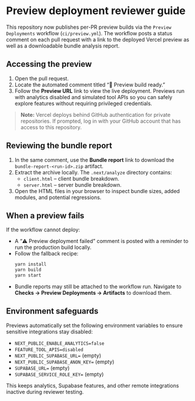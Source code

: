 # Preview deployment reviewer guide

This repository now publishes per-PR preview builds via the `Preview Deployments` workflow (`ci/preview.yml`). The workflow posts a status comment on each pull request with a link to the deployed Vercel preview as well as a downloadable bundle analysis report.

## Accessing the preview

1. Open the pull request.
2. Locate the automated comment titled “🚀 Preview build ready.”
3. Follow the **Preview URL** link to view the live deployment. Previews run with analytics disabled and simulated tool APIs so you can safely explore features without requiring privileged credentials.

> **Note:** Vercel deploys behind GitHub authentication for private repositories. If prompted, log in with your GitHub account that has access to this repository.

## Reviewing the bundle report

1. In the same comment, use the **Bundle report** link to download the `bundle-report-<run-id>.zip` artifact.
2. Extract the archive locally. The `.next/analyze` directory contains:
   - `client.html` – client bundle breakdown.
   - `server.html` – server bundle breakdown.
3. Open the HTML files in your browser to inspect bundle sizes, added modules, and potential regressions.

## When a preview fails

If the workflow cannot deploy:

- A “⚠️ Preview deployment failed” comment is posted with a reminder to run the production build locally.
- Follow the fallback recipe:
  ```bash
  yarn install
  yarn build
  yarn start
  ```
- Bundle reports may still be attached to the workflow run. Navigate to **Checks → Preview Deployments → Artifacts** to download them.

## Environment safeguards

Previews automatically set the following environment variables to ensure sensitive integrations stay disabled:

- `NEXT_PUBLIC_ENABLE_ANALYTICS=false`
- `FEATURE_TOOL_APIS=disabled`
- `NEXT_PUBLIC_SUPABASE_URL=` (empty)
- `NEXT_PUBLIC_SUPABASE_ANON_KEY=` (empty)
- `SUPABASE_URL=` (empty)
- `SUPABASE_SERVICE_ROLE_KEY=` (empty)

This keeps analytics, Supabase features, and other remote integrations inactive during reviewer testing.
